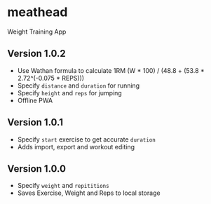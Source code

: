 # meathead

Weight Training App

## Version 1.0.2

- Use Wathan formula to calculate 1RM (W \* 100) / (48.8 + (53.8 \* 2.72^(-0.075 \* REPS)))
- Specify `distance` and `duration` for running
- Specify `height` and `reps` for jumping
- Offline PWA

## Version 1.0.1

- Specify `start` exercise to get accurate `duration`
- Adds import, export and workout editing

## Version 1.0.0

- Specify `weight` and `repititions`
- Saves Exercise, Weight and Reps to local storage
